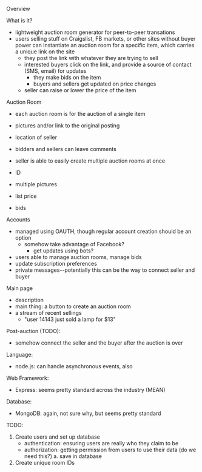 Overview

What is it?

- lightweight auction room generator for peer-to-peer transations 
- users selling stuff on Craigslist, FB markets, or other sites without buyer power can instantiate an auction room for a specific item, which carries a unique link on the site
    - they post the link with whatever they are trying to sell
    - interested buyers click on the link, and provide a source of contact (SMS, email) for updates
        - they make bids on the item
        - buyers and sellers get updated on price changes
    - seller can raise or lower the price of the item

Auction Room

- each auction room is for the auction of a single item
- pictures and/or link to the original posting
- location of seller
- bidders and sellers can leave comments
- seller is able to easily create multiple auction rooms at once

- ID
- multiple pictures
- list price
- bids

Accounts

- managed using OAUTH, though regular account creation should be an option
    - somehow take advantage of Facebook?
        - get updates using bots?
- users able to manage auction rooms, manage bids
- update subscription preferences
- private messages--potentially this can be the way to connect seller and buyer

Main page

- description
- main thing: a button to create an auction room 
- a stream of recent sellings
    - "user 14143 just sold a lamp for $13"

Post-auction (TODO):

- somehow connect the seller and the buyer after the auction is over

Language:

- node.js: can handle asynchronous events, also 

Web Framework:

- Express: seems pretty standard across the industry (MEAN)

Database:

- MongoDB: again, not sure why, but seems pretty standard

TODO:

1. Create users and set up database
    - authentication: ensuring users are really who they claim to be
    - authorization: getting permission from users to use their data (do we need this?)
    a. save in database
2. Create unique room IDs

